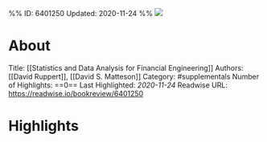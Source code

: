 %%
ID: 6401250
Updated: 2020-11-24
%%
![](https://m.media-amazon.com/images/I/61w53H64kpL._SY500.jpg)

# About
Title: [[Statistics and Data Analysis for Financial Engineering]]
Authors: [[David Ruppert]], [[David S. Matteson]]
Category: #supplementals
Number of Highlights: ==0==
Last Highlighted: *2020-11-24*
Readwise URL: https://readwise.io/bookreview/6401250

# Highlights 